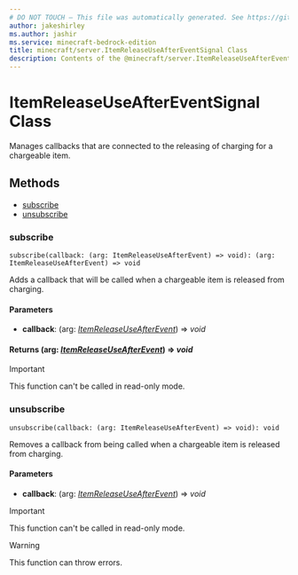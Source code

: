 ```yaml
---
# DO NOT TOUCH — This file was automatically generated. See https://github.com/mojang/minecraftapidocsgenerator to modify descriptions, examples, etc.
author: jakeshirley
ms.author: jashir
ms.service: minecraft-bedrock-edition
title: minecraft/server.ItemReleaseUseAfterEventSignal Class
description: Contents of the @minecraft/server.ItemReleaseUseAfterEventSignal class.
---
```

# ItemReleaseUseAfterEventSignal Class

Manages callbacks that are connected to the releasing of charging for a chargeable item.

## Methods
- [subscribe](#subscribe)
- [unsubscribe](#unsubscribe)

### **subscribe**
`
subscribe(callback: (arg: ItemReleaseUseAfterEvent) => void): (arg: ItemReleaseUseAfterEvent) => void
`

Adds a callback that will be called when a chargeable item is released from charging.

#### **Parameters**
- **callback**: (arg: [*ItemReleaseUseAfterEvent*](ItemReleaseUseAfterEvent.md)) => *void*

#### **Returns** (arg: [*ItemReleaseUseAfterEvent*](ItemReleaseUseAfterEvent.md)) => *void*

> [!IMPORTANT]
> This function can't be called in read-only mode.

### **unsubscribe**
`
unsubscribe(callback: (arg: ItemReleaseUseAfterEvent) => void): void
`

Removes a callback from being called when a chargeable item is released from charging.

#### **Parameters**
- **callback**: (arg: [*ItemReleaseUseAfterEvent*](ItemReleaseUseAfterEvent.md)) => *void*

> [!IMPORTANT]
> This function can't be called in read-only mode.

> [!WARNING]
> This function can throw errors.
